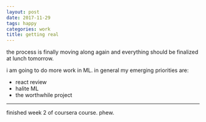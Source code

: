 ```yaml
---
layout: post
date: 2017-11-29
tags: happy
categories: work
title: getting real
---
```


the process is finally moving along again and everything should be finalized at lunch tomorrow.

i am going to do more work in ML. in general my emerging priorities are:

- react review
- halite ML
- the worthwhile project


---

finished week 2 of coursera course. phew.
